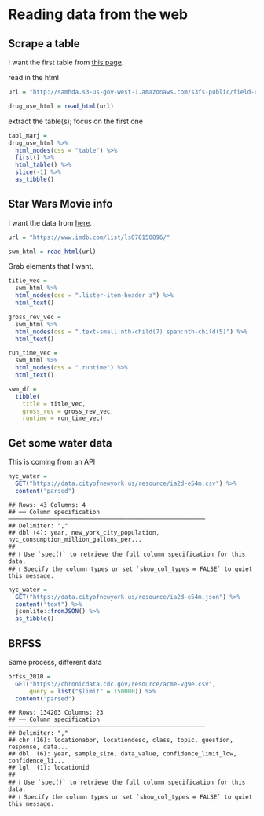 Reading data from the web
================

## Scrape a table

I want the first table from [this
page](http://samhda.s3-us-gov-west-1.amazonaws.com/s3fs-public/field-uploads/2k15StateFiles/NSDUHsaeShortTermCHG2015.htm).

read in the html

``` r
url = "http://samhda.s3-us-gov-west-1.amazonaws.com/s3fs-public/field-uploads/2k15StateFiles/NSDUHsaeShortTermCHG2015.htm"

drug_use_html = read_html(url)
```

extract the table(s); focus on the first one

``` r
tabl_marj = 
drug_use_html %>%
  html_nodes(css = "table") %>%
  first() %>%
  html_table() %>%
  slice(-1) %>%
  as_tibble()
```

## Star Wars Movie info

I want the data from [here](https://www.imdb.com/list/ls070150896/).

``` r
url = "https://www.imdb.com/list/ls070150896/"

swm_html = read_html(url)
```

Grab elements that I want.

``` r
title_vec = 
  swm_html %>%
  html_nodes(css = ".lister-item-header a") %>%
  html_text()

gross_rev_vec = 
  swm_html %>%
  html_nodes(css = ".text-small:nth-child(7) span:nth-child(5)") %>%
  html_text()

run_time_vec = 
  swm_html %>%
  html_nodes(css = ".runtime") %>%
  html_text()

swm_df = 
  tibble(
    title = title_vec,
    gross_rev = gross_rev_vec,
    runtime = run_time_vec)
```

## Get some water data

This is coming from an API

``` r
nyc_water = 
  GET("https://data.cityofnewyork.us/resource/ia2d-e54m.csv") %>%
  content("parsed")
```

    ## Rows: 43 Columns: 4
    ## ── Column specification ────────────────────────────────────────────────────────
    ## Delimiter: ","
    ## dbl (4): year, new_york_city_population, nyc_consumption_million_gallons_per...
    ## 
    ## ℹ Use `spec()` to retrieve the full column specification for this data.
    ## ℹ Specify the column types or set `show_col_types = FALSE` to quiet this message.

``` r
nyc_water = 
  GET("https://data.cityofnewyork.us/resource/ia2d-e54m.json") %>% 
  content("text") %>%
  jsonlite::fromJSON() %>%
  as_tibble()
```

## BRFSS

Same process, different data

``` r
brfss_2010 = 
  GET("https://chronicdata.cdc.gov/resource/acme-vg9e.csv", 
      query = list("$limit" = 150000)) %>%
  content("parsed")
```

    ## Rows: 134203 Columns: 23
    ## ── Column specification ────────────────────────────────────────────────────────
    ## Delimiter: ","
    ## chr (16): locationabbr, locationdesc, class, topic, question, response, data...
    ## dbl  (6): year, sample_size, data_value, confidence_limit_low, confidence_li...
    ## lgl  (1): locationid
    ## 
    ## ℹ Use `spec()` to retrieve the full column specification for this data.
    ## ℹ Specify the column types or set `show_col_types = FALSE` to quiet this message.
